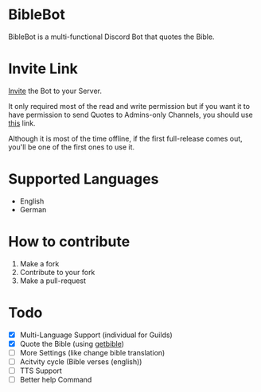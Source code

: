 # BibleBot
BibleBot is a multi-functional Discord Bot that quotes the Bible.

# Invite Link
[Invite](https://discord.com/api/oauth2/authorize?client_id=689383347545440313&permissions=522304&scope=bot) the Bot to your Server.

It only required most of the read and write permission but if you want it to have permission to send Quotes to Admins-only Channels, you should use [this](https://discord.com/api/oauth2/authorize?client_id=689383347545440313&permissions=8&scope=bot) link.

Although it is most of the time offline, if the first full-release comes out, you'll be one of the first ones to use it.

# Supported Languages
- English
- German

# How to contribute
  1. Make a fork
  2. Contribute to your fork
  3. Make a pull-request
  
# Todo
- [x] Multi-Language Support (individual for Guilds)
- [x] Quote the Bible (using [getbible](https://getbible.net/api))
- [ ] More Settings (like change bible translation)
- [ ] Acitvity cycle (Bible verses (english))
- [ ] TTS Support
- [ ] Better help Command
